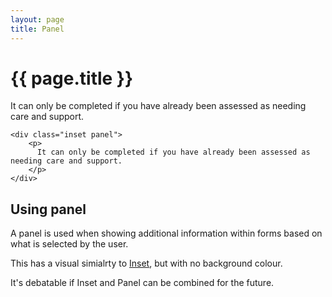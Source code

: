 ```yaml
---
layout: page
title: Panel
---
```


# {{ page.title }}

<div class="inset panel">
  <p>
    It can only be completed if you have already been assessed as needing care and support.
  </p>
</div>

	<div class="inset panel">
		<p>
		  It can only be completed if you have already been assessed as needing care and support.
		</p>
	</div>

## Using panel

A panel is used when showing additional information within forms based on what is selected by the user.

This has a visual simialrty to <a href="inset">Inset</a>, but with no background colour.

It's debatable if Inset and Panel can be combined for the future.
